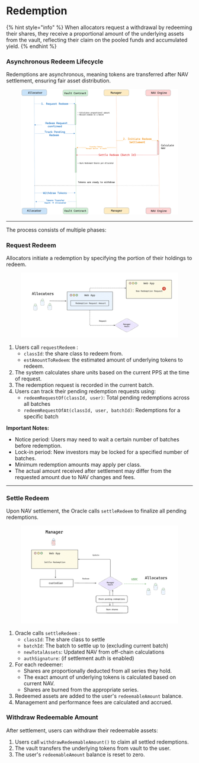 # Redemption

{% hint style="info" %}
When allocators request a withdrawal by redeeming their shares, they receive a proportional amount of the underlying assets from the vault, reflecting their claim on the pooled funds and accumulated yield.
{% endhint %}

### Asynchronous Redeem Lifecycle

Redemptions are asynchronous, meaning tokens are transferred after NAV settlement, ensuring fair asset distribution.

<figure><picture><source srcset="../../.gitbook/assets/Aleph-redeem-sequence.png" media="(prefers-color-scheme: dark)"><img src="../../.gitbook/assets/redemption-lifecycle-overview.png" alt=""></picture><figcaption></figcaption></figure>



***



The process consists of multiple phases:

### Request Redeem

Allocators initiate a redemption by specifying the portion of their holdings to redeem.

<figure><picture><source srcset="../../.gitbook/assets/Aleph-redeem-request.png" media="(prefers-color-scheme: dark)"><img src="../../.gitbook/assets/redemption-request-flow.png" alt=""></picture><figcaption></figcaption></figure>

1. Users call `requestRedeem` :
   * `classId`: the share class to redeem from.
   * `estAmountToRedeem`: the estimated amount of underlying tokens to redeem.
2. The system calculates share units based on the current PPS at the time of request.
3. The redemption request is recorded in the current batch.
4. Users can track their pending redemption requests using:
   * `redeemRequestOf(classId, user)`: Total pending redemptions across all batches
   * `redeemRequestOfAt(classId, user, batchId)`: Redemptions for a specific batch



**Important Notes:**

* Notice period: Users may need to wait a certain number of batches before redemption.
* Lock-in period: New investors may be locked for a specified number of batches.
* Minimum redemption amounts may apply per class.
* The actual amount received after settlement may differ from the requested amount due to NAV changes and fees.



***

### Settle Redeem

Upon NAV settlement, the Oracle calls `settleRedeem` to finalize all pending redemptions.

<figure><picture><source srcset="../../.gitbook/assets/Aleph-settle-redeem.png" media="(prefers-color-scheme: dark)"><img src="../../.gitbook/assets/redemption-settlement-flow.png" alt=""></picture><figcaption></figcaption></figure>

1. Oracle calls `settleRedeem` :
   * `classId`: The share class to settle
   * `batchId`: The batch to settle up to (excluding current batch)
   * `newTotalAssets`: Updated NAV from off-chain calculations
   * `authSignature`: (if settlement auth is enabled)
2. For each redeemer:
   * Shares are proportionally deducted from all series they hold.
   * The exact amount of underlying tokens is calculated based on current NAV.
   * Shares are burned from the appropriate series.
3. Redeemed assets are added to the user's `redeemableAmount` balance.
4. Management and performance fees are calculated and accrued.

### Withdraw Redeemable Amount

After settlement, users can withdraw their redeemable assets:

1. Users call `withdrawRedeemableAmount()` to claim all settled redemptions.
2. The vault transfers the underlying tokens from vault to the user.
3. The user's `redeemableAmount` balance is reset to zero.
